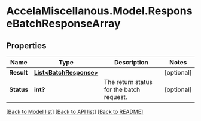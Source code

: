 # AccelaMiscellanous.Model.ResponseBatchResponseArray
## Properties

Name | Type | Description | Notes
------------ | ------------- | ------------- | -------------
**Result** | [**List&lt;BatchResponse&gt;**](BatchResponse.md) |  | [optional] 
**Status** | **int?** | The return status for the batch request. | [optional] 

[[Back to Model list]](../README.md#documentation-for-models) [[Back to API list]](../README.md#documentation-for-api-endpoints) [[Back to README]](../README.md)

